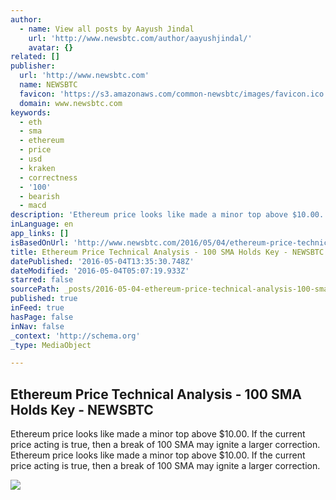 ```yaml
---
author:
  - name: View all posts by Aayush Jindal
    url: 'http://www.newsbtc.com/author/aayushjindal/'
    avatar: {}
related: []
publisher:
  url: 'http://www.newsbtc.com'
  name: NEWSBTC
  favicon: 'https://s3.amazonaws.com/common-newsbtc/images/favicon.ico'
  domain: www.newsbtc.com
keywords:
  - eth
  - sma
  - ethereum
  - price
  - usd
  - kraken
  - correctness
  - '100'
  - bearish
  - macd
description: 'Ethereum price looks like made a minor top above $10.00. If the current price acting is true, then a break of 100 SMA may ignite a larger correction. Ethereum price looks like made a minor top above $10.00. If the current price acting is true, then a break of 100 SMA may ignite a larger correction.'
inLanguage: en
app_links: []
isBasedOnUrl: 'http://www.newsbtc.com/2016/05/04/ethereum-price-technical-analysis-100-sma-holds-key/'
title: Ethereum Price Technical Analysis - 100 SMA Holds Key - NEWSBTC
datePublished: '2016-05-04T13:35:30.748Z'
dateModified: '2016-05-04T05:07:19.933Z'
starred: false
sourcePath: _posts/2016-05-04-ethereum-price-technical-analysis-100-sma-holds-key-news.md
published: true
inFeed: true
hasPage: false
inNav: false
_context: 'http://schema.org'
_type: MediaObject

---
```

<article style=""><h1>Ethereum Price Technical Analysis - 100 SMA Holds Key - NEWSBTC</h1><p>Ethereum price looks like made a minor top above $10.00. If the current price acting is true, then a break of 100 SMA may ignite a larger correction. Ethereum price looks like made a minor top above $10.00. If the current price acting is true, then a break of 100 SMA may ignite a larger correction.</p><img src="http://s3.amazonaws.com/main-newsbtc-images/2016/05/04031539/Ethereum3.png" /></article>